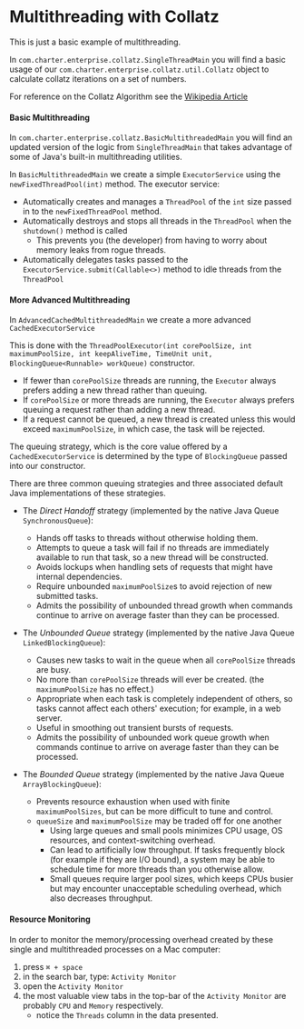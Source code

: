 Multithreading with Collatz
======

This is just a basic example of multithreading.

In `com.charter.enterprise.collatz.SingleThreadMain` you will find a basic usage
of our `com.charter.enterprise.collatz.util.Collatz` object to calculate
collatz iterations on a set of numbers. 

For reference on the Collatz Algorithm see the [Wikipedia Article](https://en.wikipedia.org/wiki/Collatz_conjecture)

#### Basic Multithreading
In `com.charter.enterprise.collatz.BasicMultithreadedMain` you will find an updated version of the logic 
from `SingleThreadMain` that takes advantage of some of Java's built-in multithreading 
utilities.

In `BasicMultithreadedMain` we create a simple `ExecutorService` using the `newFixedThreadPool(int)`
method. The executor service:

* Automatically creates and manages a `ThreadPool` of the `int` size passed in to the 
`newFixedThreadPool` method.
* Automatically destroys and stops all threads in the `ThreadPool` when the `shutdown()`
method is called
    * This prevents you (the developer) from having to worry about memory leaks from rogue 
    threads.
* Automatically delegates tasks passed to the `ExecutorService.submit(Callable<>)` method to 
idle threads from the `ThreadPool`

#### More Advanced Multithreading
    
In `AdvancedCachedMultithreadedMain` we create a more advanced `CachedExecutorService`

This is done with the `ThreadPoolExecutor(int corePoolSize, int maximumPoolSize, int keepAliveTime, TimeUnit unit, BlockingQueue<Runnable> workQueue)` constructor.
* If fewer than `corePoolSize` threads are running, the `Executor` always prefers adding a new thread rather than queuing.
* If `corePoolSize` or more threads are running, the `Executor` always prefers queuing a request rather than adding a new thread.
* If a request cannot be queued, a new thread is created unless this would exceed `maximumPoolSize`, in which case, the task will be rejected.

The queuing strategy, which is the core value offered by a `CachedExecutorService` is determined by the type of `BlockingQueue` passed into our constructor.

There are three common queuing strategies and three associated default Java implementations of these strategies.
* The _Direct Handoff_ strategy (implemented by the native Java Queue `SynchronousQueue`):
    * Hands off tasks to threads without otherwise holding them. 
    * Attempts to queue a task will fail if no threads are immediately available to run that task, so a new thread will be constructed. 
    * Avoids lockups when handling sets of requests that might have internal dependencies. 
    * Require unbounded `maximumPoolSize`s to avoid rejection of new submitted tasks. 
    * Admits the possibility of unbounded thread growth when commands continue to arrive on average faster than they can be processed.
    
* The _Unbounded Queue_ strategy (implemented by the native Java Queue `LinkedBlockingQueue`):
    * Causes new tasks to wait in the queue when all `corePoolSize` threads are busy. 
    * No more than `corePoolSize` threads will ever be created. (the `maximumPoolSize` has no effect.) 
    * Appropriate when each task is completely independent of others, so tasks cannot affect each others' execution; for example, in a web server. 
    * Useful in smoothing out transient bursts of requests. 
    * Admits the possibility of unbounded work queue growth when commands continue to arrive on average faster than they can be processed.
    
* The _Bounded Queue_ strategy (implemented by the native Java Queue `ArrayBlockingQueue`):
    * Prevents resource exhaustion when used with finite `maximumPoolSizes`, but can be more difficult to tune and control. 
    * `queueSize` and `maximumPoolSize` may be traded off for one another
        * Using large queues and small pools minimizes CPU usage, OS resources, and context-switching overhead.
        * Can lead to artificially low throughput. If tasks frequently block (for example if they are I/O bound), a system may be able to schedule time for more threads than you otherwise allow. 
        * Small queues require larger pool sizes, which keeps CPUs busier but may encounter unacceptable scheduling overhead, which also decreases throughput.

#### Resource Monitoring

In order to monitor the memory/processing overhead created by these single and multithreaded
processes on a Mac computer:
1. press  `⌘ + space`
2. in the search bar, type: `Activity Monitor`
3. open the `Activity Monitor`
4. the most valuable view tabs in the top-bar of the `Activity Monitor` are probably `CPU` and `Memory` respectively.
    * notice the `Threads` column in the data presented.

